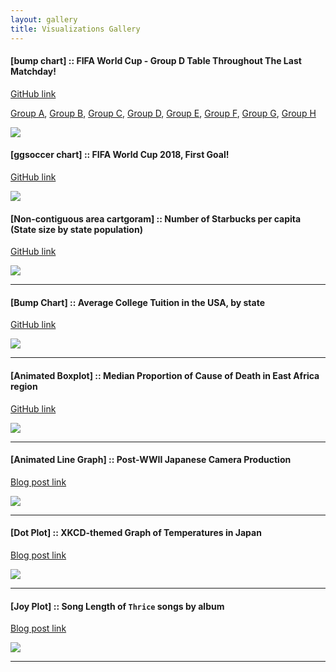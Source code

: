 ```yaml
---
layout: gallery
title: Visualizations Gallery
---
```


#### [bump chart] :: FIFA World Cup - Group D Table Throughout The Last Matchday!
[GitHub link](https://github.com/Ryo-N7/soccer_ggplots)

[Group A](https://i.imgur.com/Kt7weKD.png), [Group B](https://i.imgur.com/dPSCFAu.png), [Group C](https://i.imgur.com/c6hw5GD.png), [Group D](https://i.imgur.com/zM2MAlM.png), 
[Group E](https://i.imgur.com/R9nmvpL.png), [Group F](https://i.imgur.com/Faoljv3.png), [Group G](), [Group H](https://i.imgur.com/h9ZCETT.png)

![](https://i.imgur.com/zM2MAlM.png)


#### [ggsoccer chart] :: FIFA World Cup 2018, First Goal!
[GitHub link](https://github.com/Ryo-N7/soccer_ggplots)

![](https://i.imgur.com/5XcPhaw.png)

#### [Non-contiguous area cartgoram] :: Number of Starbucks per capita (State size by state population)
[GitHub link](https://github.com/Ryo-N7/tidy_tuesday#may-7)

![](https://i.imgur.com/kRbXSQn.png)

***

#### [Bump Chart] :: Average College Tuition in the USA, by state 
[GitHub link](https://github.com/Ryo-N7/tidy_tuesday#april-3)

![](https://i.imgur.com/yJve5vA.png)

***

#### [Animated Boxplot] :: Median Proportion of Cause of Death in East Africa region
[GitHub link](https://github.com/Ryo-N7/tidy_tuesday#april-1)

![](https://i.imgur.com/ThbVuP2.gif)

***

#### [Animated Line Graph] :: Post-WWII Japanese Camera Production 
[Blog post link](https://ryo-n7.github.io/2018-01-12-japan-postwar-economic-recovery/)

![](https://i.imgur.com/BTiNNtG.gif)

***

#### [Dot Plot] :: XKCD-themed Graph of Temperatures in Japan
[Blog post link](https://ryo-n7.github.io/2017-11-22-japan-xkcd-weather-index/)

![](https://i.imgur.com/8D6h9dl.png)

***

#### [Joy Plot] :: Song Length of `Thrice` songs by album
[Blog post link](https://ryo-n7.github.io/2017-09-30-thrice-part-1/)

![](https://i.imgur.com/lNTlZyh.jpg)

***


